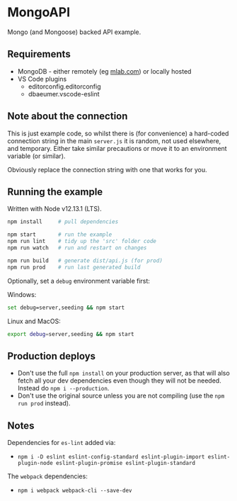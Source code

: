 # MongoAPI

Mongo (and Mongoose) backed API example.

## Requirements

- MongoDB - either remotely (eg [mlab.com](https://mlab.com)) or locally hosted
- VS Code plugins
    - editorconfig.editorconfig
    - dbaeumer.vscode-eslint

## Note about the connection

This is just example code, so whilst there is (for convenience) a hard-coded connection string in the main `server.js` it is random, not used elsewhere, and temporary.
Either take similar precautions or move it to an environment variable (or similar).

Obviously replace the connection string with one that works for you.

## Running the example

Written with Node v12.13.1 (LTS).

``` sh
npm install     # pull dependencies

npm start       # run the example
npm run lint    # tidy up the 'src' folder code
npm run watch   # run and restart on changes

npm run build   # generate dist/api.js (for prod)
npm run prod    # run last generated build
```

Optionally, set a `debug` environment variable first:

Windows:

``` sh
set debug=server,seeding && npm start
```

Linux and MacOS:

``` sh
export debug=server,seeding && npm start
```

## Production deploys

- Don't use the full `npm install` on your production server, as that will also fetch all your dev dependencies even though they will not be needed. Instead do `npm i --production`.
- Don't use the original source unless you are not compiling (use the `npm run prod` instead).

## Notes

Dependencies for `es-lint` added via:

- `npm i -D eslint eslint-config-standard eslint-plugin-import eslint-plugin-node eslint-plugin-promise eslint-plugin-standard`

The `webpack` dependencies:

- `npm i webpack webpack-cli --save-dev`
